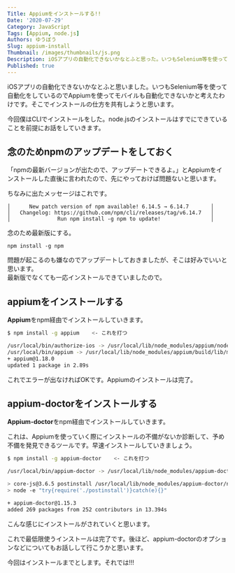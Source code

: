 ```yaml
---
Title: Appiumをインストールする!!
Date: '2020-07-29'
Category: JavaScript
Tags: [Appium, node.js]
Authors: ゆうぼう
Slug: appium-install
Thumbnail: /images/thumbnails/js.png
Description: iOSアプリの自動化できないかなとふと思った。いつもSelenium等を使って自動化をしているのでAppiumを使ってモバイルも自動化できないかと考えたわけ。そこでインストールの仕方を共有しようと思う。
Published: true
---
```


iOSアプリの自動化できないかなとふと思いました。いつもSelenium等を使って自動化をしているのでAppiumを使ってモバイルも自動化できないかと考えたわけです。そこでインストールの仕方を共有しようと思います。

今回僕はCLIでインストールをした。node.jsのインストールはすでにできていることを前提にお話をしていきます。

## 念のためnpmのアップデートをしておく

「npmの最新バージョンが出たので、アップデートできるよ。」とAppiumをインストールした直後に言われたので、先にやっておけば問題ないと思います。

ちなみに出たメッセージはこれです。

    │      New patch version of npm available! 6.14.5 → 6.14.7       │
    │   Changelog: https://github.com/npm/cli/releases/tag/v6.14.7   │
    │               Run npm install -g npm to update!                │

念のため最新版にする。

    npm install -g npm

問題が起こるのも嫌なのでアップデートしておきましたが、そこは好みでいいと思います。  
最新版でなくても一応インストールできていましたので。

## appiumをインストールする

**Appium**をnpm経由でインストールしていきます。

~~~bash
$ npm install -g appium    <- これを打つ

/usr/local/bin/authorize-ios -> /usr/local/lib/node_modules/appium/node_modules/.bin/authorize-ios
/usr/local/bin/appium -> /usr/local/lib/node_modules/appium/build/lib/main.js
+ appium@1.18.0
updated 1 package in 2.89s
~~~

これでエラーが出なければOKです。Appiumのインストールは完了。


## appium-doctorをインストールする

**Appium-doctor**をnpm経由でインストールしていきます。

これは、Appiumを使っていく際にインストールの不備がないか診断して、予め不備を発見できるツールです。早速インストールしていきましょう。

~~~bash
$ npm install -g appium-doctor    <- これを打つ

/usr/local/bin/appium-doctor -> /usr/local/lib/node_modules/appium-doctor/appium-doctor.js

> core-js@3.6.5 postinstall /usr/local/lib/node_modules/appium-doctor/node_modules/core-js
> node -e "try{require('./postinstall')}catch(e){}"

+ appium-doctor@1.15.3
added 269 packages from 252 contributors in 13.394s
~~~

こんな感じにインストールがされていくと思います。


これで最低限使うインストールは完了です。後ほど、appium-doctorのオプションなどについてもお話しして行こうかと思います。

今回はインストールまでとします。それでは!!!